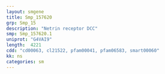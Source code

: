 ```yaml
---
layout: smgene
title: Smp_157620
grp: Smp_15
description: "Netrin receptor DCC"
smp: Smp_157620.1
uniprot: "G4VAI9"
length:  4221
cdd: "cd00063, cl21522, pfam00041, pfam06583, smart00060"
kk: ns
categories: sm
---
```

